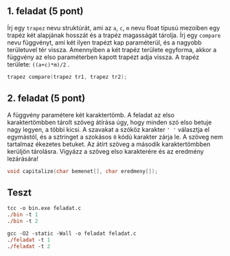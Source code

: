 ## 1. feladat (5 pont)
Írj egy `trapez` nevu struktúrát, ami az `a`, `c`, `m` nevu float típusú mezoiben egy trapéz két alapjának hosszát és a trapéz magasságát tárolja. Írj egy `compare` nevu függvényt, ami két ilyen trapézt kap paraméterül, és a nagyobb területuvel tér vissza. Amennyiben a két trapéz területe egyforma, akkor a függvény az elso paraméterben kapott trapézt adja vissza. A trapéz területe: `((a+c)*m)/2` .

```c
trapez compare(trapez tr1, trapez tr2);
```

## 2. feladat (5 pont)

A függvény paramétere két karaktertömb. A feladat az elso karaktertömbben tárolt szöveg átírása úgy, hogy minden szó elso betuje nagy legyen, a többi kicsi. A szavakat a szóköz karakter `' '` választja el egymástól, és a sztringet a szokásos `0` kódú karakter zárja le. A szöveg nem tartalmaz ékezetes betuket. Az átírt szöveg a második karaktertömbben kerüljön tárolásra. Vigyázz a szöveg elso karakterére és az eredmény lezárására!

```c
void capitalize(char bemenet[], char eredmeny[]);
```

## Teszt
```ps
tcc -o bin.exe feladat.c
./bin -t 1
./bin -t 2
```
```ps
gcc -O2 -static -Wall -o feladat feladat.c
./feladat -t 1
./feladat -t 2
```